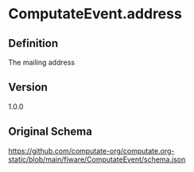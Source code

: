 # ComputateEvent.address

## Definition
The mailing address

## Version
1.0.0

## Original Schema
https://github.com/computate-org/computate.org-static/blob/main/fiware/ComputateEvent/schema.json

